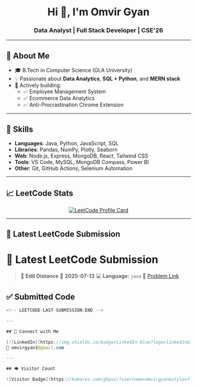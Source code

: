 <h1 align="center">Hi 👋, I'm Omvir Gyan</h1>
<h3 align="center">Data Analyst | Full Stack Developer | CSE'26</h3>

---

## 📌 About Me

- 🎓 B.Tech in Computer Science (GLA University)
- 💡 Passionate about **Data Analytics**, **SQL + Python**, and **MERN stack**
- 💼 Actively building:  
  - ✅ Employee Management System  
  - ✅ Ecommerce Data Analytics  
  - ✅ Anti-Procrastination Chrome Extension

---

## 🚀 Skills

- **Languages**: Java, Python, JavaScript, SQL  
- **Libraries**: Pandas, NumPy, Plotly, Seaborn  
- **Web**: Node.js, Express, MongoDB, React, Tailwind CSS  
- **Tools**: VS Code, MySQL, MongoDB Compass, Power BI  
- **Other**: Git, GitHub Actions, Selenium Automation

---

## 📈 LeetCode Stats

<p align="center">
  <a href="https://leetcode.com/u/Omvirgyan/">
    <img src="https://leetcard.jacoblin.cool/Omvirgyan?theme=dark&font=Baloo&ext=heatmap" alt="LeetCode Profile Card" />
  </a>
</p>

---

## 🧠 Latest LeetCode Submission

<!-- LEETCODE-LAST-SUBMISSION:START -->
# 🧠 Latest LeetCode Submission

> 📌 **Edit Distance**
> 📅 **2025-07-13**
> 💻 **Language:** `java`
> 🔗 [Problem Link](https://leetcode.com/problems/edit-distance/)

## ✅ Submitted Code

```java
<!-- LEETCODE-LAST-SUBMISSION:END -->

---

## 🔗 Connect with Me

[![LinkedIn](https://img.shields.io/badge/LinkedIn-blue?logo=linkedin&logoColor=white)](https://linkedin.com/in/omvirgyan)  
📧 omvirgyan3@gmail.com

---

## 👁️ Visitor Count

![Visitor Badge](https://komarev.com/ghpvc/?username=omvirgyan&style=flat-square&color=blue)
